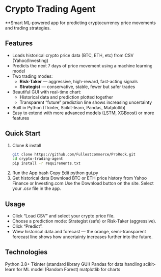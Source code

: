 #  Crypto Trading Agent
**Smart ML-powered app for predicting cryptocurrency price movements and trading strategies.  

##  Features
- Loads historical crypto price data (BTC, ETH, etc) from CSV (Yahoo/Investing)
- Predicts the next 7 days of price movement using a machine learning model
- Two trading modes:
  - **Risk-Taker** — aggressive, high-reward, fast-acting signals
  - **Strategist** — conservative, stable, fewer but safer trades
- Beautiful GUI with real-time chart:
  - Historical data and prediction plotted together
  - Transparent “future” prediction line shows increasing uncertainty
- Built in Python (Tkinter, Scikit-learn, Pandas, Matplotlib)
- Easy to extend with more advanced models (LSTM, XGBoost) or more features

## Quick Start
1. Clone & install
    ```bash
    git clone https://github.com/Fullestcommerce/ProRock.git
    cd crypto-trading-agent
    pip install -r requirements.txt
2. Run the App
    bash
    Copy
    Edit
    python gui.py
3. Get historical data
    Download BTC or ETH price history from Yahoo Finance or Investing.com
    Use the Download button on the site.
    Select your .csv file in the app.
## Usage
- Click “Load CSV” and select your crypto price file.
- Choose a prediction mode: Strategist (safe) or Risk-Taker (aggressive).
- Click “Predict”.
- Wiew historical data and forecast — the orange, semi-transparent forecast line shows how uncertainty increases further into the future.
## Technologies
Python 3.8+
Tkinter (standard library GUI)
Pandas for data handling
scikit-learn for ML model (Random Forest)
matplotlib for charts
